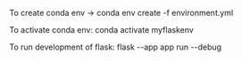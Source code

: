 To create conda env -> conda env create -f environment.yml

To activate conda env: conda activate myflaskenv

To run development of flask: flask --app app run --debug